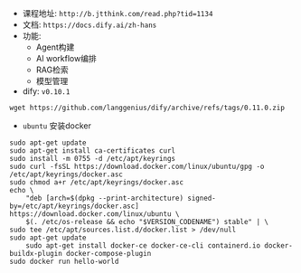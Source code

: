 - 课程地址: `http://b.jtthink.com/read.php?tid=1134`
- 文档: `https://docs.dify.ai/zh-hans`
- 功能:
  - Agent构建
  - AI workflow编排
  - RAG检索
  - 模型管理
- dify: `v0.10.1`
```
wget https://github.com/langgenius/dify/archive/refs/tags/0.11.0.zip
```
- `ubuntu` 安装docker
```shell
sudo apt-get update
sudo apt-get install ca-certificates curl
sudo install -m 0755 -d /etc/apt/keyrings
sudo curl -fsSL https://download.docker.com/linux/ubuntu/gpg -o /etc/apt/keyrings/docker.asc
sudo chmod a+r /etc/apt/keyrings/docker.asc
echo \
    "deb [arch=$(dpkg --print-architecture) signed-by=/etc/apt/keyrings/docker.asc] https://download.docker.com/linux/ubuntu \
    $(. /etc/os-release && echo "$VERSION_CODENAME") stable" | \
sudo tee /etc/apt/sources.list.d/docker.list > /dev/null
sudo apt-get update
    sudo apt-get install docker-ce docker-ce-cli containerd.io docker-buildx-plugin docker-compose-plugin
sudo docker run hello-world
```